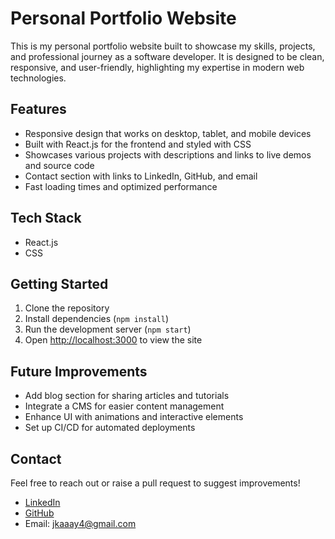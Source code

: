 # Personal Portfolio Website

This is my personal portfolio website built to showcase my skills, projects, and professional journey as a software developer. It is designed to be clean, responsive, and user-friendly, highlighting my expertise in modern web technologies.

## Features

- Responsive design that works on desktop, tablet, and mobile devices  
- Built with React.js for the frontend and styled with CSS  
- Showcases various projects with descriptions and links to live demos and source code  
- Contact section with links to LinkedIn, GitHub, and email  
- Fast loading times and optimized performance  

## Tech Stack

- React.js   
- CSS  

## Getting Started

1. Clone the repository  
2. Install dependencies (`npm install`)  
3. Run the development server (`npm start`)  
4. Open [http://localhost:3000](http://localhost:3000) to view the site  

## Future Improvements

- Add blog section for sharing articles and tutorials  
- Integrate a CMS for easier content management  
- Enhance UI with animations and interactive elements  
- Set up CI/CD for automated deployments  

## Contact

Feel free to reach out or raise a pull request to suggest improvements!

- [LinkedIn](https://www.linkedin.com/in/jatinkumarsde/)  
- [GitHub](https://github.com/Jatin90196)  
- Email: jkaaay4@gmail.com
